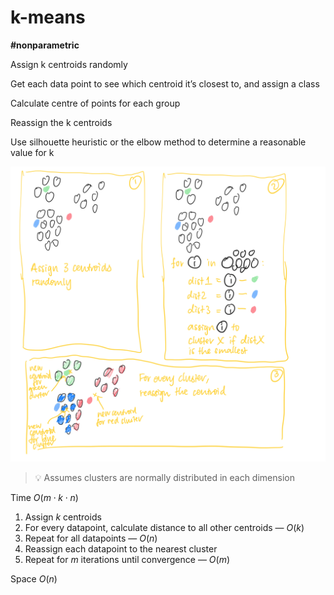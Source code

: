 # k-means

**#nonparametric**

Assign k centroids randomly

Get each data point to see which centroid it’s closest to, and assign a class

Calculate centre of points for each group

Reassign the k centroids

Use silhouette heuristic or the elbow method to determine a reasonable value for k

![k-means](./k-means.png)

> 💡 Assumes clusters are normally distributed in each dimension

Time $O(m \cdot k \cdot n)$

1. Assign $k$ centroids
2. For every datapoint, calculate distance to all other centroids — $O(k)$
3. Repeat for all datapoints — $O(n)$
4. Reassign each datapoint to the nearest cluster
5. Repeat for $m$ iterations until convergence — $O(m)$

Space $O(n)$
